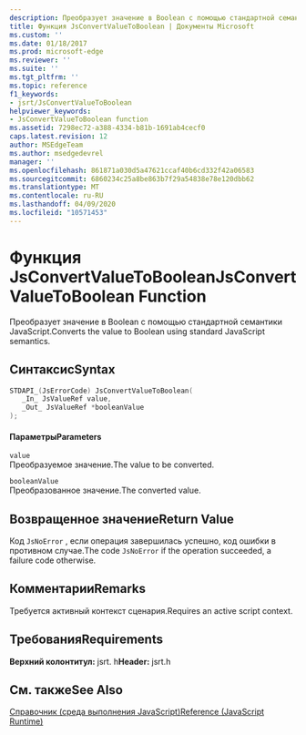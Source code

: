 ```yaml
---
description: Преобразует значение в Boolean с помощью стандартной семантики JavaScript.
title: Функция JsConvertValueToBoolean | Документы Microsoft
ms.custom: ''
ms.date: 01/18/2017
ms.prod: microsoft-edge
ms.reviewer: ''
ms.suite: ''
ms.tgt_pltfrm: ''
ms.topic: reference
f1_keywords:
- jsrt/JsConvertValueToBoolean
helpviewer_keywords:
- JsConvertValueToBoolean function
ms.assetid: 7298ec72-a388-4334-b81b-1691ab4cecf0
caps.latest.revision: 12
author: MSEdgeTeam
ms.author: msedgedevrel
manager: ''
ms.openlocfilehash: 861871a030d5a47621ccaf40b6cd332f42a06583
ms.sourcegitcommit: 6860234c25a8be863b7f29a54838e78e120dbb62
ms.translationtype: MT
ms.contentlocale: ru-RU
ms.lasthandoff: 04/09/2020
ms.locfileid: "10571453"
---
```

# <span data-ttu-id="0bcb2-103">Функция JsConvertValueToBoolean</span><span class="sxs-lookup"><span data-stu-id="0bcb2-103">JsConvertValueToBoolean Function</span></span>
<span data-ttu-id="0bcb2-104">Преобразует значение в Boolean с помощью стандартной семантики JavaScript.</span><span class="sxs-lookup"><span data-stu-id="0bcb2-104">Converts the value to Boolean using standard JavaScript semantics.</span></span>  
  
## <span data-ttu-id="0bcb2-105">Синтаксис</span><span class="sxs-lookup"><span data-stu-id="0bcb2-105">Syntax</span></span>  
  
```cpp  
STDAPI_(JsErrorCode) JsConvertValueToBoolean(  
   _In_ JsValueRef value,  
   _Out_ JsValueRef *booleanValue  
);  
```  
  
#### <span data-ttu-id="0bcb2-106">Параметры</span><span class="sxs-lookup"><span data-stu-id="0bcb2-106">Parameters</span></span>  
 `value`  
 <span data-ttu-id="0bcb2-107">Преобразуемое значение.</span><span class="sxs-lookup"><span data-stu-id="0bcb2-107">The value to be converted.</span></span>  
  
 `booleanValue`  
 <span data-ttu-id="0bcb2-108">Преобразованное значение.</span><span class="sxs-lookup"><span data-stu-id="0bcb2-108">The converted value.</span></span>  
  
## <span data-ttu-id="0bcb2-109">Возвращенное значение</span><span class="sxs-lookup"><span data-stu-id="0bcb2-109">Return Value</span></span>  
 <span data-ttu-id="0bcb2-110">Код `JsNoError` , если операция завершилась успешно, код ошибки в противном случае.</span><span class="sxs-lookup"><span data-stu-id="0bcb2-110">The code `JsNoError` if the operation succeeded, a failure code otherwise.</span></span>  
  
## <span data-ttu-id="0bcb2-111">Комментарии</span><span class="sxs-lookup"><span data-stu-id="0bcb2-111">Remarks</span></span>  
 <span data-ttu-id="0bcb2-112">Требуется активный контекст сценария.</span><span class="sxs-lookup"><span data-stu-id="0bcb2-112">Requires an active script context.</span></span>  
  
## <span data-ttu-id="0bcb2-113">Требования</span><span class="sxs-lookup"><span data-stu-id="0bcb2-113">Requirements</span></span>  
 <span data-ttu-id="0bcb2-114">**Верхний колонтитул:** jsrt. h</span><span class="sxs-lookup"><span data-stu-id="0bcb2-114">**Header:** jsrt.h</span></span>  
  
## <span data-ttu-id="0bcb2-115">См. также</span><span class="sxs-lookup"><span data-stu-id="0bcb2-115">See Also</span></span>  
 [<span data-ttu-id="0bcb2-116">Справочник (среда выполнения JavaScript)</span><span class="sxs-lookup"><span data-stu-id="0bcb2-116">Reference (JavaScript Runtime)</span></span>](../chakra-hosting/reference-javascript-runtime.md)